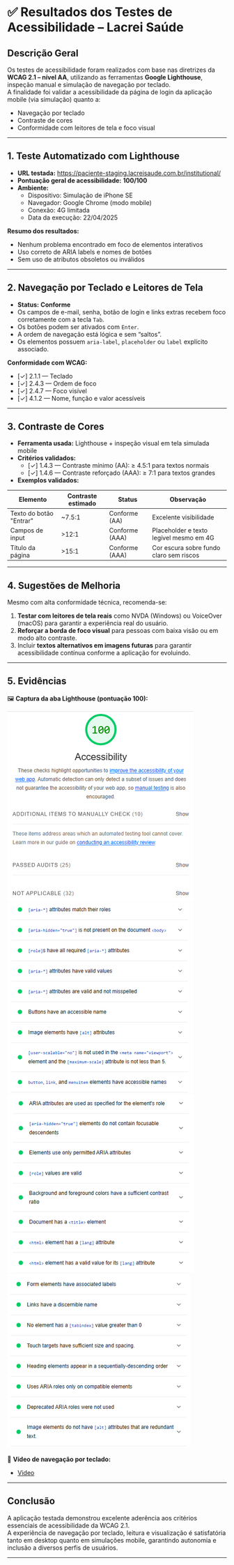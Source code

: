 # ✅ Resultados dos Testes de Acessibilidade – Lacrei Saúde

## **Descrição Geral**
Os testes de acessibilidade foram realizados com base nas diretrizes da **WCAG 2.1 – nível AA**, utilizando as ferramentas **Google Lighthouse**, inspeção manual e simulação de navegação por teclado.  
A finalidade foi validar a acessibilidade da página de login da aplicação mobile (via simulação) quanto a:

- Navegação por teclado
- Contraste de cores
- Conformidade com leitores de tela e foco visual

---

## **1. Teste Automatizado com Lighthouse**

- **URL testada:** https://paciente-staging.lacreisaude.com.br/institutional/
- **Pontuação geral de acessibilidade:** **100/100**
- **Ambiente:**
  - Dispositivo: Simulação de iPhone SE
  - Navegador: Google Chrome (modo mobile)
  - Conexão: 4G limitada
  - Data da execução: 22/04/2025

**Resumo dos resultados:**
- Nenhum problema encontrado em foco de elementos interativos
- Uso correto de ARIA labels e nomes de botões
- Sem uso de atributos obsoletos ou inválidos

---

## **2. Navegação por Teclado e Leitores de Tela**

- **Status:** **Conforme**
- Os campos de e-mail, senha, botão de login e links extras recebem foco corretamente com a tecla `Tab`.
- Os botões podem ser ativados com `Enter`.
- A ordem de navegação está lógica e sem “saltos”.
- Os elementos possuem `aria-label`, `placeholder` ou `label` explícito associado.

**Conformidade com WCAG:**
- [✓] 2.1.1 — Teclado
- [✓] 2.4.3 — Ordem de foco
- [✓] 2.4.7 — Foco visível
- [✓] 4.1.2 — Nome, função e valor acessíveis

---

## **3. Contraste de Cores**

- **Ferramenta usada:** Lighthouse + inspeção visual em tela simulada mobile
- **Critérios validados:**
  - [✓] 1.4.3 — Contraste mínimo (AA): ≥ 4.5:1 para textos normais
  - [✓] 1.4.6 — Contraste reforçado (AAA): ≥ 7:1 para textos grandes
- **Exemplos validados:**

| Elemento                  | Contraste estimado | Status         | Observação                                  |
|---------------------------|--------------------|----------------|---------------------------------------------|
| Texto do botão "Entrar"   | ~7.5:1             | Conforme (AA)  | Excelente visibilidade                      |
| Campos de input           | >12:1              | Conforme (AAA) | Placeholder e texto legível mesmo em 4G     |
| Título da página          | >15:1              | Conforme (AAA) | Cor escura sobre fundo claro sem riscos     |

---

## **4. Sugestões de Melhoria**

Mesmo com alta conformidade técnica, recomenda-se:

1. **Testar com leitores de tela reais** como NVDA (Windows) ou VoiceOver (macOS) para garantir a experiência real do usuário.
2. **Reforçar a borda de foco visual** para pessoas com baixa visão ou em modo alto contraste.
3. Incluir **textos alternativos em imagens futuras** para garantir acessibilidade contínua conforme a aplicação for evoluindo.

---

## **5. Evidências**

🖼️ **Captura da aba Lighthouse (pontuação 100):**  

![Relatório Lighthouse1](./Evidencias%20e%20Comprovações/Acessibilidade1.png)
![Relatório Lighthouse1](./Evidencias%20e%20Comprovações/Acessibilidade2.png)
![Relatório Lighthouse1](./Evidencias%20e%20Comprovações/Acessibilidade3.png)
![Relatório Lighthouse1](./Evidencias%20e%20Comprovações/Acessibilidade4.png)

🎥 **Vídeo de navegação por teclado:**  
- [Video](https://youtu.be/HKaiREIjlLU)
---

## **Conclusão**

A aplicação testada demonstrou excelente aderência aos critérios essenciais de acessibilidade da WCAG 2.1.  
A experiência de navegação por teclado, leitura e visualização é satisfatória tanto em desktop quanto em simulações mobile, garantindo autonomia e inclusão a diversos perfis de usuários.

---
